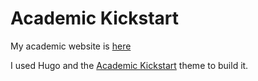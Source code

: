 # Academic Kickstart

My academic website is [here](https://katejohnson.netlify.com/) 
 
I used Hugo and the [Academic Kickstart](https://github.com/gcushen/hugo-academic) theme to build it.
